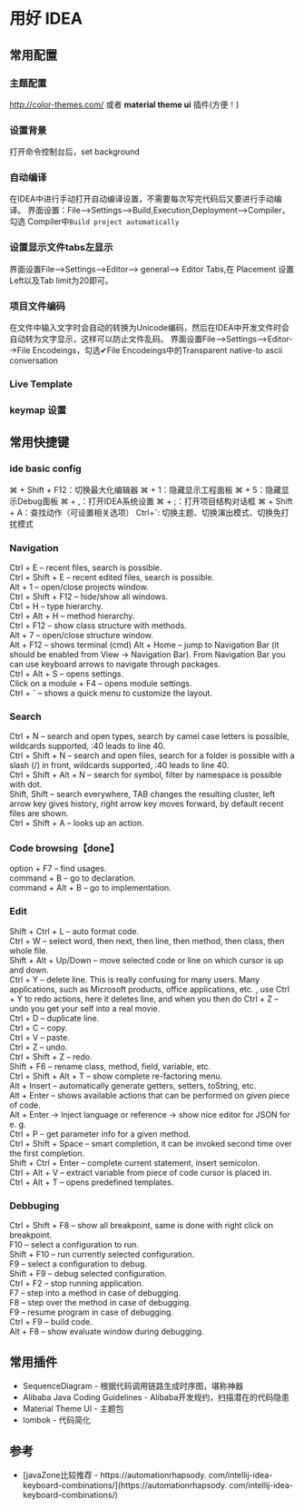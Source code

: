 # 用好 IDEA

## 常用配置
### 主题配置
http://color-themes.com/ 或者 **material theme ui** 插件(方便！)

### 设置背景
打开命令控制台后，set background

### 自动编译
在IDEA中进行手动打开自动编译设置，不需要每次写完代码后又要进行手动编译。
界面设置：File-->Settings-->Build,Execution,Deployment-->Compiler， 勾选 Compiler中`Build project automatically`


### 设置显示文件tabs左显示
界面设置File-->Settings-->Editor--> general--> Editor Tabs,在 Placement 设置Left以及Tab limit为20即可。


### 项目文件编码

在文件中输入文字时会自动的转换为Unicode编码，然后在IDEA中开发文件时会自动转为文字显示，这样可以防止文件乱码。
界面设置File-->Settings-->Editor-->File Encodeings，勾选✔File Encodeings中的Transparent native-to ascii conversation

### Live Template


### keymap 设置

## 常用快捷键
### ide basic config
⌘ + Shift + F12：切换最大化编辑器
⌘ + 1：隐藏显示工程面板
⌘ + 5：隐藏显示Debug面板
⌘ + ,：打开IDEA系统设置
⌘ + ;：打开项目结构对话框
⌘ + Shift + A：查找动作（可设置相关选项）
Ctrl+**`**: 切换主题、切换演出模式、切换免打扰模式


### Navigation
Ctrl + E – recent files, search is possible.  
Ctrl + Shift + E – recent edited files, search is possible.  
Alt + 1 – open/close projects window.  
Ctrl + Shift + F12 – hide/show all windows.  
Ctrl + H – type hierarchy.  
Ctrl + Alt + H – method hierarchy.  
Ctrl + F12 – show class structure with methods.  
Alt + 7 – open/close structure window.  
Alt + F12 – shows terminal (cmd)
Alt + Home – jump to Navigation Bar (it should be enabled from View -> Navigation Bar).   From Navigation Bar you can use keyboard arrows to navigate through packages.  
Ctrl + Alt + S – opens settings.  
Click on a module + F4 – opens module settings.  
Ctrl + **`** – shows a quick menu to customize the layout.  

### Search
Ctrl + N – search and open types, search by camel case letters is possible, wildcards supported, :40 leads to line 40.  
Ctrl + Shift + N – search and open files, search for a folder is possible with a slash (/) in front, wildcards supported, :40 leads to line 40.  
Ctrl + Shift + Alt + N – search for symbol, filter by namespace is possible with dot.  
Shift, Shift – search everywhere, TAB changes the resulting cluster, left arrow key gives history, right arrow key moves forward, by default recent files are shown.  
Ctrl + Shift + A – looks up an action.  

### Code browsing【done】
option + F7 – find usages.  
command + B – go to declaration.  
command + Alt + B – go to implementation.  

### Edit
Shift + Ctrl + L – auto format code.  
Ctrl + W – select word, then next, then line, then method, then class, then whole file.  
Shift + Alt + Up/Down – move selected code or line on which cursor is up and down.  
Ctrl + Y – delete line.   This is really confusing for many users.   Many applications, such as Microsoft products, office applications, etc.  , use Ctrl + Y to redo actions, here it deletes line, and when you then do Ctrl + Z – undo you get your self into a real movie.  
Ctrl + D – duplicate line.  
Ctrl + C – copy.  
Ctrl + V – paste.  
Ctrl + Z – undo.  
Ctrl + Shift + Z – redo.  
Shift + F6 – rename class, method, field, variable, etc.  
Ctrl + Shift + Alt + T – show complete re-factoring menu.  
Alt + Insert – automatically generate getters, setters, toString, etc.  
Alt + Enter – shows available actions that can be performed on given piece of code.  
Alt + Enter -> Inject language or reference -> show nice editor for JSON for e.  g.  
Ctrl + P – get parameter info for a given method.  
Ctrl + Shift + Space – smart completion, it can be invoked second time over the first completion.  
Shift + Ctrl + Enter – complete current statement, insert semicolon.  
Ctrl + Alt + V – extract variable from piece of code cursor is placed in.  
Ctrl + Alt + T – opens predefined templates.  


### Debbuging
Ctrl + Shift + F8 – show all breakpoint, same is done with right click on breakpoint.  
F10 – select a configuration to run.  
Shift + F10 – run currently selected configuration.  
F9 – select a configuration to debug.  
Shift + F9 – debug selected configuration.  
Ctrl + F2 – stop running application.  
F7 – step into a method in case of debugging.  
F8 – step over the method in case of debugging.  
F9 – resume program in case of debugging.  
Ctrl + F9 – build code.  
Alt + F8 – show evaluate window during debugging.    

## 常用插件
 - SequenceDiagram - 根据代码调用链路生成时序图，堪称神器
 - Alibaba Java Coding Guidelines -  Alibaba开发规约，扫描潜在的代码隐患
 - Material Theme UI - 主题包  
 - lombok - 代码简化

## 参考
- [javaZone比较推荐 - https://automationrhapsody.  com/intellij-idea-keyboard-combinations/](https://automationrhapsody.  com/intellij-idea-keyboard-combinations/)
